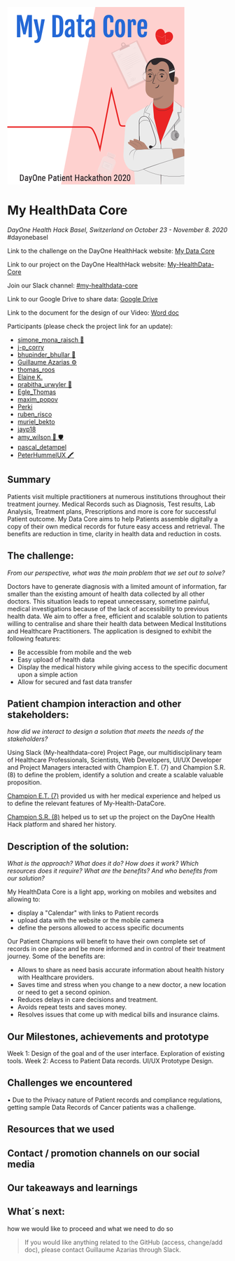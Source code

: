 ![Logo](Logo.png)
# My HealthData Core

*DayOne Health Hack Basel, Switzerland on October 23 - November 8. 2020* #dayonebasel

Link to the challenge on the DayOne HealthHack website: [My Data Core](https://2020.healthhack.solutions/project/11)

Link to our project on the DayOne HealthHack website: [My-HealthData-Core](https://2020.healthhack.solutions/project/78)

Join our Slack channel: [#my-healthdata-core](https://slack.com/app_redirect?channel=my-healthdata-core)

Link to our Google Drive to share data: [Google Drive](https://drive.google.com/drive/folders/13_zgY11NxV_rfvS_OGldZ6Ti7ApjCi64?usp=sharing)

Link to the document for the design of our Video: [Word doc](https://docs.google.com/document/d/1yN0PwSLvqkVO6bpSZoTVLwXXCMb9zyi9jvuTo-nOk0E/edit?usp=sharing)

Participants (please check the project link for an update):
- [simone_mona_raisch 🧬](https://2020.healthhack.solutions/user/simone_mona_raisch)
- [j-p_corry](https://2020.healthhack.solutions/user/j-p_corry)
- [bhupinder_bhullar 🧬](https://2020.healthhack.solutions/user/bhupinder_bhullar)
- [Guillaume Azarias ⚙️](https://2020.healthhack.solutions/user/GuillaumeAzarias)
- [thomas_roos](https://2020.healthhack.solutions/user/thomas_roos)
- [Elaine K.](https://2020.healthhack.solutions/user/Elaine%20K.)
- [prabitha_urwyler 🧬](https://2020.healthhack.solutions/user/prabitha_urwyler)
- [Egle_Thomas](https://2020.healthhack.solutions/user/Egle_Thomas)
- [maxim_popov](https://2020.healthhack.solutions/user/maxim_popov)
- [Perki](https://2020.healthhack.solutions/user/Perki)
- [ruben_risco](https://2020.healthhack.solutions/user/ruben_risco)
- [muriel_bekto](https://2020.healthhack.solutions/user/muriel_bekto)
- [jayp18](https://2020.healthhack.solutions/user/jayp18)
- [amy_wilson 🧬 🛡️](https://2020.healthhack.solutions/user/amy_wilson)
- [pascal_detampel](https://2020.healthhack.solutions/user/pascal_detampel)
- [ PeterHummelUX 🖍️](https://2020.healthhack.solutions/user/PeterHummelUX)

## Summary
Patients visit multiple practitioners at numerous institutions throughout their treatment journey. Medical Records such as Diagnosis, Test results, Lab Analysis, Treatment plans, Prescriptions and more is core for successful Patient outcome. My Data Core aims to help Patients assemble digitally a copy of their own medical records for future easy access and retrieval. The benefits are reduction in time, clarity in health data and reduction in costs.
 
## The challenge:
*From our perspective, what was the main problem that we set out to solve?*

Doctors have to generate diagnosis with a limited amount of information, far smaller than the existing amount of health data collected by all other doctors. This situation leads to repeat unnecessary, sometime painful, medical investigations because of the lack of accessibility to previous health data. We aim to offer a free, efficient and scalable solution to patients willing to centralise and share their health data between Medical Institutions and Healthcare Practitioners. The application is designed to exhibit the following features:
- Be accessible from mobile and the web
- Easy upload of health data
- Display the medical history while giving access to the specific document upon a simple action
- Allow for secured and fast data transfer

## Patient champion interaction and other stakeholders:
*how did we interact to design a solution that meets the needs of the stakeholders?*

Using Slack (My-healthdata-core) Project Page, our multidisciplinary team of Healthcare Professionals, Scientists, Web Developers, UI/UX Developer and Project Managers interacted with Champion E.T. (7) and Champion S.R. (8)  to define the problem, identify a solution and create a scalable valuable proposition. 

[Champion E.T. (7)](https://www.google.com/url?q=https://2020.healthhack.solutions/project/20&sa=D&ust=1603408444985000&usg=AOvVaw1vMYLQc0AksKvDYG6NGEmS) provided us with her medical experience and helped us to define the relevant features of My-Health-DataCore.

[Champion S.R. (8)](https://www.google.com/url?q=https://2020.healthhack.solutions/project/21&sa=D&ust=1603408444983000&usg=AOvVaw1xwmbnQQLHt4Sbpo38LzlA) helped us to set up the project on the DayOne Health Hack platform and shared her history.

## Description of the solution:
*What is the approach? What does it do? How does it work? Which resources does it require?
What are the benefits? And who benefits from our solution?*

My HealthData Core is a light app, working on mobiles and websites and allowing to:

-	display a "Calendar" with links to Patient records 
-	upload data with the website or the mobile camera
-	define the persons allowed to access specific documents

Our Patient Champions will benefit to have their own complete set of records in one place and be more informed and in control of their treatment journey. Some of the benefits are:

-	Allows to share as need basis accurate information about health history with Healthcare providers.
-	Saves time and stress when you change to a new doctor, a new location or need to get a second opinion. 
-	Reduces delays in care decisions and treatment.
-	Avoids repeat tests and saves money.
-	Resolves issues that come up with medical bills and insurance claims.

## Our Milestones, achievements and prototype
Week 1:  Design of the goal and of the user interface. Exploration of existing tools.
Week 2: Access to Patient Data records. UI/UX Prototype Design. 

## Challenges we encountered
•	Due to the Privacy nature of Patient records and compliance regulations, getting sample Data Records of Cancer patients was a challenge.

## Resources that we used

## Contact / promotion channels on our social media

## Our takeaways and learnings

## What´s next:
how we would like to proceed and what we need to do so

> If you would like anything related to the GitHub (access, change/add doc), please contact Guillaume Azarias through Slack.
